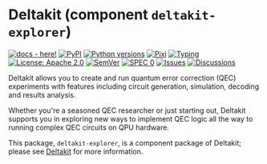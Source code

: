 # Deltakit (component `deltakit-explorer`)

[![docs - here!][docs-badge]][docs-link]
[![PyPI][pypi-badge]][pypi-link]
[![Python versions][python-badge]][pypi-link]
[![Pixi][pixi-badge]][pixi-link]
[![Typing][typing-badge]][typing-link]
[![License: Apache 2.0][license-badge]][license-link]
[![SemVer][semver-badge]][semver-link]
[![SPEC 0][spec0-badge]][spec0-link]
[![Issues][issues-badge]][issues-link]
[![Discussions][discussions-badge]][discussions-link]

[docs-badge]: https://readthedocs.org/projects/deltakit/badge/?version=latest
[docs-link]: https://deltakit.readthedocs.io/en/latest/

[pypi-badge]: https://img.shields.io/pypi/v/deltakit.svg
[pypi-link]: https://pypi.org/project/deltakit/

[python-badge]: https://img.shields.io/pypi/pyversions/deltakit

[pixi-badge]: https://img.shields.io/endpoint?url=https://raw.githubusercontent.com/prefix-dev/pixi/main/assets/badge/v0.json
[pixi-link]: https://pixi.sh

[typing-badge]: https://img.shields.io/pypi/types/deltakit
[typing-link]: https://typing.python.org/

[license-badge]: https://img.shields.io/badge/License-Apache_2.0-blue.svg
[license-link]: https://www.apache.org/licenses/LICENSE-2.0

[semver-badge]: https://img.shields.io/badge/semver-2.0.0-blue
[semver-link]: https://semver.org/spec/v2.0.0.html

[spec0-badge]: https://img.shields.io/badge/SPEC-0-forestgreen
[spec0-link]: https://scientific-python.org/specs/spec-0000/

[issues-badge]: https://img.shields.io/github/issues/Deltakit/deltakit?logo=github
[issues-link]: https://github.com/Deltakit/deltakit/issues

[discussions-badge]: https://img.shields.io/badge/discussions-join-blue?logo=github
[discussions-link]: https://github.com/Deltakit/deltakit/discussions

Deltakit allows you to create and run quantum error correction (QEC) experiments with features
including circuit generation, simulation, decoding and results analysis.

Whether you're a seasoned QEC researcher or just starting out, Deltakit supports you
in exploring new ways to implement QEC logic all the way to running complex
QEC circuits on QPU hardware.

This package, `deltakit-explorer`, is a component package of Deltakit; please see [Deltakit](https://pypi.org/project/deltakit/) for more information.
